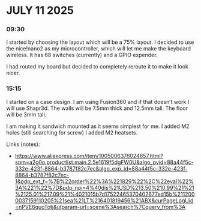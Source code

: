# JULY 11 2025

### 09:30
I started by choosing the layout which will be a 75% layout.
I decided to use the nice!nano2 as my microcontroller, which will let me make the keyboard wireless.
It has 68 switches (currently) and a GPIO expender.

I had routed my board but decided to completely reroute it to make it look nicer.

### 15:15
I started on a case design. I am using Fusion360 and if that doesn’t work I will use Shapr3d. The walls will be 7.5mm thick and 12.5mm tall. The floor will be 3mm tall.

I am making it sandwich mounted as it seems simplest for me.
I added M2 holes (still searching for screw)
I added M2 heatsets.


Links (notes):
- https://www.aliexpress.com/item/1005006376024657.html?spm=a2g0o.productlist.main.2.5e1619f5dgFW0U&algo_pvid=88a44f5c-332e-423f-8864-b3787f82c7ec&algo_exp_id=88a44f5c-332e-423f-8864-b3787f82c7ec-1&pdp_ext_f=%7B%22order%22%3A%221829%22%2C%22eval%22%3A%221%22%7D&pdp_npi=4%40dis%21USD%213.50%210.99%21%21%2125.01%217.09%21%4021015b7d17522465370402677ed15b%2112000037159110205%21sea%21LT%216401819456%21ABX&curPageLogUid=nPVE6quoTotj&utparam-url=scene%3Asearch%7Cquery_from%3A
- 